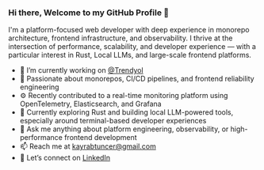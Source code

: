 ### Hi there, Welcome to my GitHub Profile 👋

I'm a platform-focused web developer with deep experience in monorepo architecture, frontend infrastructure, and observability. I thrive at the intersection of performance, scalability, and developer experience — with a particular interest in Rust, Local LLMs, and large-scale frontend platforms.

- 🔭 I’m currently working on [@Trendyol](https://github.com/Trendyol)
- 🧠 Passionate about monorepos, CI/CD pipelines, and frontend reliability engineering
- ⚙️ Recently contributed to a real-time monitoring platform using OpenTelemetry, Elasticsearch, and Grafana
- 🌱 Currently exploring Rust and building local LLM-powered tools, especially around terminal-based developer experiences
- 💬 Ask me anything about platform engineering, observability, or high-performance frontend development
- 📫 Reach me at [kayrabtuncer@gmail.com](mailto:kayrabtuncer@gmail.com)
- 👔 Let’s connect on [LinkedIn](https://www.linkedin.com/in/kayraberktuncer/)
